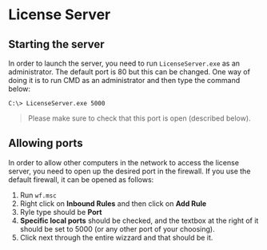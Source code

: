 # License Server

## Starting the server

In order to launch the server, you need to run `LicenseServer.exe` as an administrator. The default port is 80 but this can be changed.
One way of doing it is to run CMD as an administrator and then type the command below:

```
C:\> LicenseServer.exe 5000
```
> Please make sure to check that this port is open (described below).

## Allowing ports

In order to allow other computers in the network to access the license server, you need to open up the desired port in the firewall. 
If you use the default firewall, it can be opened as follows:

1. Run `wf.msc`
2. Right click on **Inbound Rules** and then click on **Add Rule**
3. Ryle type should be **Port**
4. **Specific local ports** should be checked, and the textbox at the right of it should be set to 5000 (or any other port of your choosing).
5. Click next through the entire wizzard and that should be it.
